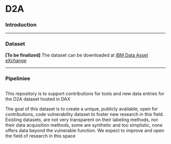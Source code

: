 # D2A

### Introduction


---


### Dataset

**[To be finalized]** The dataset can be downloaded at [IBM Data Asset eXchange](https://ibmdev1.rtp.raleigh.ibm.com/exchanges/data/all/d2a/)



---

### Pipeliniee



##

This repository is to support contributions for tools and new data entries for the D2A dataset hosted in DAX

The goal of this dataset is to create a unique, publicly available, open for contributions, code vulnerability dataset to foster new research in this field. Existing datasets, are not very transparent on their labeling methods, nor their data acquisition methods, some are synthetic and too simplistic, none offers data beyond the vulnerable function. We expect to improve and open the field of research in this space
